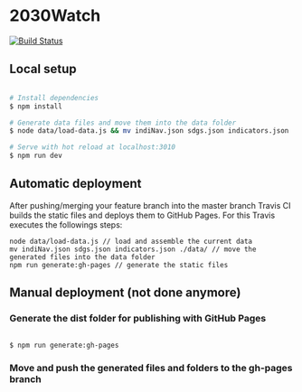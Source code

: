 # 2030Watch

[![Build Status](https://travis-ci.org/okfde/2030watch.svg?branch=master)](https://travis-ci.org/okfde/2030watch)


## Local setup

``` bash

# Install dependencies
$ npm install

# Generate data files and move them into the data folder
$ node data/load-data.js && mv indiNav.json sdgs.json indicators.json ./data/

# Serve with hot reload at localhost:3010
$ npm run dev

```


## Automatic deployment

After pushing/merging your feature branch into the master branch Travis CI builds the static files and deploys them to GitHub Pages. For this Travis executes the followings steps:

```
node data/load-data.js // load and assemble the current data
mv indiNav.json sdgs.json indicators.json ./data/ // move the generated files into the data folder
npm run generate:gh-pages // generate the static files
```


## Manual deployment (not done anymore)

### Generate the dist folder for publishing with GitHub Pages

``` bash

$ npm run generate:gh-pages

```

### Move and push the generated files and folders to the gh-pages branch
